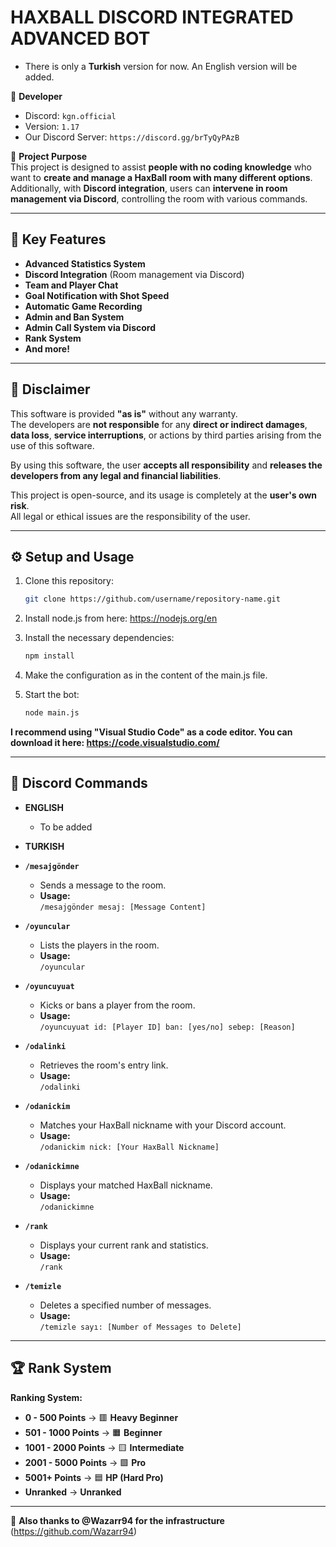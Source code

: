 # HAXBALL DISCORD INTEGRATED ADVANCED BOT

- There is only a **Turkish** version for now. An English version will be added.

🎉 **Developer**  
- Discord: `kgn.official`  
- Version: `1.17`
- Our Discord Server: `https://discord.gg/brTyQyPAzB`

🎉 **Project Purpose**  
This project is designed to assist **people with no coding knowledge** who want to **create and manage a HaxBall room with many different options**. Additionally, with **Discord integration**, users can **intervene in room management via Discord**, controlling the room with various commands.

---

## 🚀 **Key Features**

- **Advanced Statistics System**
- **Discord Integration** (Room management via Discord)
- **Team and Player Chat**
- **Goal Notification with Shot Speed**
- **Automatic Game Recording**
- **Admin and Ban System**
- **Admin Call System via Discord**
- **Rank System**
- **And more!**

---

## 📜 **Disclaimer**

This software is provided **"as is"** without any warranty.  
The developers are **not responsible** for any **direct or indirect damages**, **data loss**, **service interruptions**, or actions by third parties arising from the use of this software.  

By using this software, the user **accepts all responsibility** and **releases the developers from any legal and financial liabilities**.  

This project is open-source, and its usage is completely at the **user's own risk**.  
All legal or ethical issues are the responsibility of the user.

---

## ⚙️ **Setup and Usage**

1. Clone this repository:
    ```bash
    git clone https://github.com/username/repository-name.git
    ```

2. Install node.js from here: https://nodejs.org/en

3. Install the necessary dependencies:
    ```bash
    npm install
    ```

4. Make the configuration as in the content of the main.js file.

5. Start the bot:
    ```bash
    node main.js
    ```

**I recommend using "Visual Studio Code" as a code editor. You can download it here: https://code.visualstudio.com/**

---

## 📝 **Discord Commands**
- **ENGLISH**
    - To be added

- **TURKISH**

- **`/mesajgönder`**  
  - Sends a message to the room.  
  - **Usage:**  
    `/mesajgönder mesaj: [Message Content]`

- **`/oyuncular`**  
  - Lists the players in the room.  
  - **Usage:**  
    `/oyuncular`

- **`/oyuncuyuat`**  
  - Kicks or bans a player from the room.  
  - **Usage:**  
    `/oyuncuyuat id: [Player ID] ban: [yes/no] sebep: [Reason]`

- **`/odalinki`**  
  - Retrieves the room's entry link.  
  - **Usage:**  
    `/odalinki`

- **`/odanickim`**  
  - Matches your HaxBall nickname with your Discord account.  
  - **Usage:**  
    `/odanickim nick: [Your HaxBall Nickname]`

- **`/odanickimne`**  
  - Displays your matched HaxBall nickname.  
  - **Usage:**  
    `/odanickimne`

- **`/rank`**  
  - Displays your current rank and statistics.  
  - **Usage:**  
    `/rank`

- **`/temizle`**  
  - Deletes a specified number of messages.  
  - **Usage:**  
    `/temizle sayı: [Number of Messages to Delete]`

---

## 🏆 **Rank System**

**Ranking System:**

- **0 - 500 Points** → 🟥  **Heavy Beginner**
- **501 - 1000 Points** → 🟧  **Beginner**
- **1001 - 2000 Points** → 🟨  **Intermediate**
- **2001 - 5000 Points** → 🟩  **Pro**
- **5001+ Points** → 🟦  **HP (Hard Pro)**
- **Unranked** → **Unranked**

---

🎉 **Also thanks to @Wazarr94 for the infrastructure** (https://github.com/Wazarr94)
